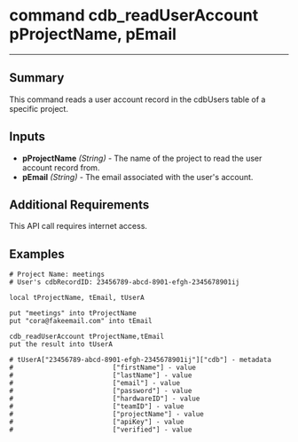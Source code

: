 # command cdb_readUserAccount pProjectName, pEmail

---
## Summary
This command reads a user account record in the cdbUsers table of a specific project.

## Inputs
* **pProjectName** *(String)* - The name of the project to read the user account record from.
* **pEmail** *(String)* - The email associated with the user's account.

## Additional Requirements
This API call requires internet access.


## Examples
```livecodeserver
# Project Name: meetings
# User's cdbRecordID: 23456789-abcd-8901-efgh-2345678901ij

local tProjectName, tEmail, tUserA

put "meetings" into tProjectName
put "cora@fakeemail.com" into tEmail

cdb_readUserAccount tProjectName,tEmail
put the result into tUserA

# tUserA["23456789-abcd-8901-efgh-2345678901ij"]["cdb"] - metadata
#						  ["firstName"] - value
#						  ["lastName"] - value
#						  ["email"] - value
#						  ["password"] - value
#						  ["hardwareID"] - value
#						  ["teamID"] - value
#						  ["projectName"] - value
#						  ["apiKey"] - value
#						  ["verified"] - value
```
